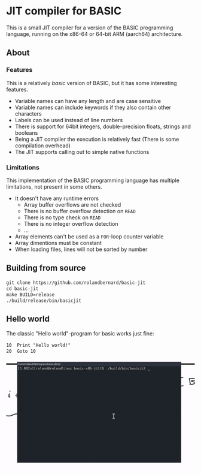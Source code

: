 JIT compiler for BASIC
======================
This is a small JIT compiler for a version of the BASIC programming language, running on the x86-64 or 64-bit ARM (aarch64) architecture.

## About
### Features
This is a relatively _basic_ version of BASIC, but it has some interesting features.
* Variable names can have any length and are case sensitive
* Variable names can include keywords if they also contain other characters
* Labels can be used instead of line numbers
* There is support for 64bit integers, double-precision floats, strings and booleans
* Being a JIT compiler the execution is relatively fast (There is some compilation overhead)
* The JIT supports calling out to simple native functions

### Limitations
This implementation of the BASIC programming language has multiple limitations, not present in some others.
* It doesn't have any runtime errors
    * Array buffer overflows are not checked
    * There is no buffer overflow detection on `READ`
    * There is no type check on `READ`
    * There is no integer overflow detection
    * ...
* Array elements can't be used as a `FOR`-loop counter variable
* Array dimentions must be constant
* When loading files, lines will not be sorted by number

## Building from source
```
git clone https://github.com/rolandbernard/basic-jit
cd basic-jit
make BUILD=release
./build/release/bin/basicjit
```

## Hello world
The classic "Hello world"-program for basic works just fine:
```
10  Print "Hello world!"
20  Goto 10
```
![Hello world example](images/basic.gif)
